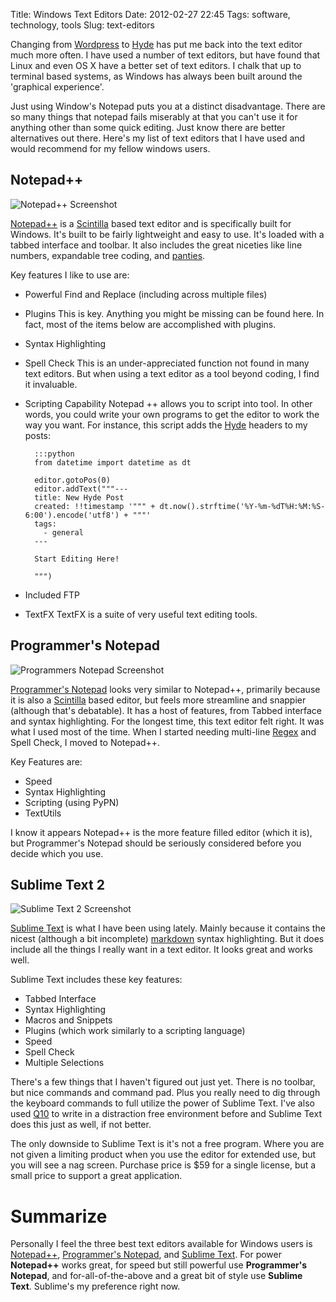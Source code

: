 Title: Windows Text Editors
Date: 2012-02-27 22:45
Tags: software, technology, tools
Slug: text-editors

Changing from [Wordpress][] to [Hyde][] has put me back into the text editor much more often. I have used a number of text editors, but have found that Linux and even OS X have a better set of text editors. I chalk that up to terminal based systems, as Windows has always been built around the 'graphical experience'.

Just using Window's Notepad puts you at a distinct disadvantage. There are so many things that notepad fails miserably at that you can't use it for anything other than some quick editing. Just know there are better alternatives out there. Here's my list of text editors that I have used and would recommend for my fellow windows users.

## Notepad++

![Notepad++ Screenshot](http://notepad-plus-plus.org/assets/images/screenshot4.png "Notepad++ Screenshot")

[Notepad++][] is a [Scintilla][] based text editor and is specifically built for Windows. It's built to be fairly lightweight and easy to use. It's loaded with a tabbed interface and toolbar. It also includes the great niceties like line numbers, expandable tree coding, and [panties](http://www.cafepress.com/notepadplus.438602892). 

Key features I like to use are:

- Powerful Find and Replace (including across multiple files)
- Plugins
  This is key. Anything you might be missing can be found here. In fact, most of the items below are accomplished with plugins.
- Syntax Highlighting
- Spell Check
  This is an under-appreciated function not found in many text editors. But when using a text editor as a tool beyond coding, I find it invaluable.
- Scripting Capability
  Notepad ++ allows you to script into tool. In other words, you could write your own programs to get the editor to work the way you want. For instance, this script adds the [Hyde][] headers to my posts:

        :::python
        from datetime import datetime as dt

        editor.gotoPos(0)
        editor.addText("""---
        title: New Hyde Post
        created: !!timestamp '""" + dt.now().strftime('%Y-%m-%dT%H:%M:%S-6:00').encode('utf8') + """'
        tags:
          - general
        ---
        
        Start Editing Here!
        
        """)

- Included FTP
- TextFX
  TextFX is a suite of very useful text editing tools.

## Programmer's Notepad

![Programmers Notepad Screenshot](http://www.pnotepad.org/wp-content/uploads/2006/12/pnvista.png "Programmer's Notepad Screenshot")

[Programmer's Notepad][pn] looks very similar to Notepad++, primarily because it is also a [Scintilla][] based editor, but feels more streamline and snappier (although that's debatable). It has a host of features, from Tabbed interface and syntax highlighting. For the longest time, this text editor felt right. It was what I used most of the time. When I started needing multi-line [Regex](https://en.wikipedia.org/wiki/Regular_expression) and Spell Check, I moved to Notepad++. 

Key Features are:

- Speed
- Syntax Highlighting
- Scripting (using PyPN)
- TextUtils

I know it appears Notepad++ is the more feature filled editor (which it is), but Programmer's Notepad should be seriously considered before you decide which you use.

## Sublime Text 2

![Sublime Text 2 Screenshot](http://www.sublimetext.com/screenshots/new_theme_large.png "Sublime Text 2 Screenshot")

[Sublime Text][st] is what I have been using lately. Mainly because it contains the nicest (although a bit incomplete) [markdown](http://daringfireball.net/projects/markdown/) syntax highlighting. But it does include all the things I really want in a text editor. It looks great and works well. 

Sublime Text includes these key features:

- Tabbed Interface
- Syntax Highlighting
- Macros and Snippets
- Plugins (which work similarly to a scripting language)
- Speed
- Spell Check
- Multiple Selections

There's a few things that I haven't figured out just yet. There is no toolbar, but nice commands and command pad. Plus you really need to dig through the keyboard commands to full utilize the power of Sublime Text. I've also used [Q10](http://www.baara.com/q10/) to write in a distraction free environment before and Sublime Text does this just as well, if not better.

The only downside to Sublime Text is it's not a free program. Where you are not given a limiting product when you use the editor for extended use, but you will see a nag screen. Purchase price is $59 for a single license, but a small price to support a great application.

# Summarize

Personally I feel the three best text editors available for Windows users is [Notepad++][], [Programmer's Notepad][pn], and [Sublime Text][st]. For power **Notepad++** works great, for speed but still powerful use **Programmer's Notepad**, and for-all-of-the-above and a great bit of style use **Sublime Text**. Sublime's my preference right now.

[Wordpress]: http://www.wordpress.org/
[Hyde]: http://hyde.github.com/
[Notepad++]: http://notepad-plus-plus.org/
[Scintilla]: http://www.scintilla.org/
[pn]: http://pnotepad.org/
[st]: http://www.sublimetext.com/
